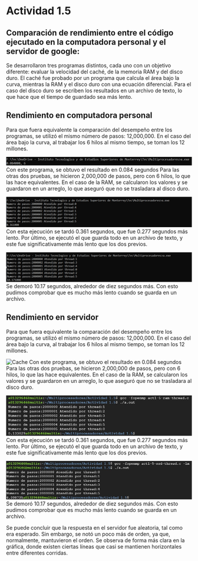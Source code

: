 # Actividad 1.5
## Comparación de rendimiento entre el código ejecutado en la computadora personal y el servidor de google:

Se desarrollaron tres programas distintos, cada uno con un objetivo diferente: evaluar la velocidad del caché, de la memoria RAM y del disco duro. El caché fue probado por un programa que calcula el área bajo la curva, mientras la RAM y el disco duro con una ecuación diferencial. Para el caso del disco duro se escriben los resultados en un archivo de texto, lo que hace que el tiempo de guardado sea más lento.

## Rendimiento en computadora personal

Para que fuera equivalente la comparación del desempeño entre los programas, se utilizó el mismo número de pasos: 12,000,000. En el caso del área bajo la curva, al trabajar los 6 hilos al mismo tiempo, se toman los 12 millones. 

![Cache](https://github.com/LuisAlfPerez/Multiprocesadores/blob/main/Actividad%201.5/cache-personal.png)
Con este programa, se obtuvo el resultado en 0.084 segundos
Para las otras dos pruebas, se hicieron 2,000,000 de pasos, pero con 6 hilos, lo que las hace equivalentes. En el caso de la RAM, se calcularon los valores y se guardaron en un arreglo, lo que aseguró que no se trasladara al disco duro. 

![Ram](https://github.com/LuisAlfPerez/Multiprocesadores/blob/main/Actividad%201.5/ram-personal.png)
Con esta ejecución se tardó 0.361 segundos, que fue 0.277 segundos más lento.
Por último, se ejecutó el que guarda todo en un archivo de texto, y este fue significativamente más lento que los dos previos.
 
![SSD](https://github.com/LuisAlfPerez/Multiprocesadores/blob/main/Actividad%201.5/ssd-personal.png)
Se demoró 10.17 segundos, alrededor de diez segundos más. Con esto pudimos comprobar que es mucho más lento cuando se guarda en un archivo. 


## Rendimiento en servidor
Para que fuera equivalente la comparación del desempeño entre los programas, se utilizó el mismo número de pasos: 12,000,000. En el caso del área bajo la curva, al trabajar los 6 hilos al mismo tiempo, se toman los 12 millones. 

![Cache](https://github.com/LuisAlfPerez/Multiprocesadores/blob/main/Actividad%201.5/cache-servidor.jpg)
Con este programa, se obtuvo el resultado en 0.084 segundos
Para las otras dos pruebas, se hicieron 2,000,000 de pasos, pero con 6 hilos, lo que las hace equivalentes. En el caso de la RAM, se calcularon los valores y se guardaron en un arreglo, lo que aseguró que no se trasladara al disco duro. 

![Ram](https://github.com/LuisAlfPerez/Multiprocesadores/blob/main/Actividad%201.5/ram-servidor.jpg)
Con esta ejecución se tardó 0.361 segundos, que fue 0.277 segundos más lento.
Por último, se ejecutó el que guarda todo en un archivo de texto, y este fue significativamente más lento que los dos previos.
 
![SSD](https://github.com/LuisAlfPerez/Multiprocesadores/blob/main/Actividad%201.5/ssd-servidor.jpg)
Se demoró 10.17 segundos, alrededor de diez segundos más. Con esto pudimos comprobar que es mucho más lento cuando se guarda en un archivo. 

Se puede concluir que la respuesta en el servidor fue aleatoria, tal como era esperado. Sin embargo, se notó un poco más de orden, ya que, normalmente, mantuvieron el orden. Se observa de forma más clara en la gráfica, donde existen ciertas líneas que casi se mantienen horizontales entre diferentes corridas. 
